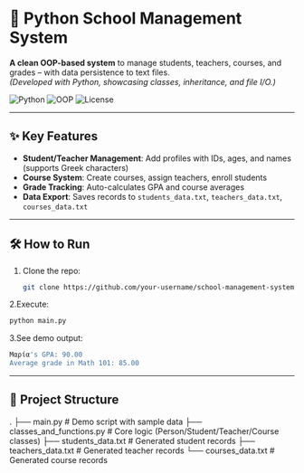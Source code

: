 # 🏫 Python School Management System

**A clean OOP-based system** to manage students, teachers, courses, and grades – with data persistence to text files.  
*(Developed with Python, showcasing classes, inheritance, and file I/O.)*

![Python](https://img.shields.io/badge/Python-3.x-blue?logo=python)
![OOP](https://img.shields.io/badge/OOP-Classes%20%2B%20Inheritance-green)
![License](https://img.shields.io/badge/License-MIT-lightgrey)

---

## ✨ Key Features
- **Student/Teacher Management**: Add profiles with IDs, ages, and names (supports Greek characters)
- **Course System**: Create courses, assign teachers, enroll students
- **Grade Tracking**: Auto-calculates GPA and course averages
- **Data Export**: Saves records to `students_data.txt`, `teachers_data.txt`, `courses_data.txt`

---

## 🛠️ How to Run
1. Clone the repo:
   ```bash
   git clone https://github.com/your-username/school-management-system.git
2.Execute: 
   ```bash
   python main.py
   ```
3.See demo output:
```bash
Μαρία's GPA: 90.00
Average grade in Math 101: 85.00
```

---

## 📂 Project Structure
.
├── main.py                     # Demo script with sample data
├── classes_and_functions.py    # Core logic (Person/Student/Teacher/Course classes)
├── students_data.txt           # Generated student records
├── teachers_data.txt           # Generated teacher records
└── courses_data.txt            # Generated course records
